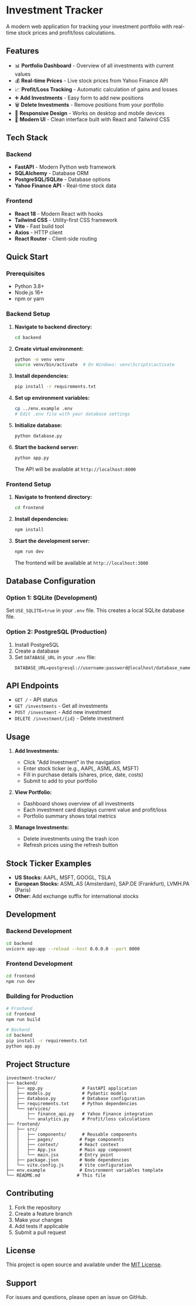 # Investment Tracker

A modern web application for tracking your investment portfolio with real-time stock prices and profit/loss calculations.

## Features

- 📊 **Portfolio Dashboard** - Overview of all investments with current values
- 💰 **Real-time Prices** - Live stock prices from Yahoo Finance API
- 📈 **Profit/Loss Tracking** - Automatic calculation of gains and losses
- ➕ **Add Investments** - Easy form to add new positions
- 🗑️ **Delete Investments** - Remove positions from your portfolio
- 📱 **Responsive Design** - Works on desktop and mobile devices
- 🎨 **Modern UI** - Clean interface built with React and Tailwind CSS

## Tech Stack

### Backend
- **FastAPI** - Modern Python web framework
- **SQLAlchemy** - Database ORM
- **PostgreSQL/SQLite** - Database options
- **Yahoo Finance API** - Real-time stock data

### Frontend
- **React 18** - Modern React with hooks
- **Tailwind CSS** - Utility-first CSS framework
- **Vite** - Fast build tool
- **Axios** - HTTP client
- **React Router** - Client-side routing

## Quick Start

### Prerequisites
- Python 3.8+
- Node.js 16+
- npm or yarn

### Backend Setup

1. **Navigate to backend directory:**
   ```bash
   cd backend
   ```

2. **Create virtual environment:**
   ```bash
   python -m venv venv
   source venv/bin/activate  # On Windows: venv\Scripts\activate
   ```

3. **Install dependencies:**
   ```bash
   pip install -r requirements.txt
   ```

4. **Set up environment variables:**
   ```bash
   cp ../env.example .env
   # Edit .env file with your database settings
   ```

5. **Initialize database:**
   ```bash
   python database.py
   ```

6. **Start the backend server:**
   ```bash
   python app.py
   ```
   
   The API will be available at `http://localhost:8000`

### Frontend Setup

1. **Navigate to frontend directory:**
   ```bash
   cd frontend
   ```

2. **Install dependencies:**
   ```bash
   npm install
   ```

3. **Start the development server:**
   ```bash
   npm run dev
   ```
   
   The frontend will be available at `http://localhost:3000`

## Database Configuration

### Option 1: SQLite (Development)
Set `USE_SQLITE=true` in your `.env` file. This creates a local SQLite database file.

### Option 2: PostgreSQL (Production)
1. Install PostgreSQL
2. Create a database
3. Set `DATABASE_URL` in your `.env` file:
   ```
   DATABASE_URL=postgresql://username:password@localhost/database_name
   ```

## API Endpoints

- `GET /` - API status
- `GET /investments` - Get all investments
- `POST /investment` - Add new investment
- `DELETE /investment/{id}` - Delete investment

## Usage

1. **Add Investments:**
   - Click "Add Investment" in the navigation
   - Enter stock ticker (e.g., AAPL, ASML.AS, MSFT)
   - Fill in purchase details (shares, price, date, costs)
   - Submit to add to your portfolio

2. **View Portfolio:**
   - Dashboard shows overview of all investments
   - Each investment card displays current value and profit/loss
   - Portfolio summary shows total metrics

3. **Manage Investments:**
   - Delete investments using the trash icon
   - Refresh prices using the refresh button

## Stock Ticker Examples

- **US Stocks:** AAPL, MSFT, GOOGL, TSLA
- **European Stocks:** ASML.AS (Amsterdam), SAP.DE (Frankfurt), LVMH.PA (Paris)
- **Other:** Add exchange suffix for international stocks

## Development

### Backend Development
```bash
cd backend
uvicorn app:app --reload --host 0.0.0.0 --port 8000
```

### Frontend Development
```bash
cd frontend
npm run dev
```

### Building for Production
```bash
# Frontend
cd frontend
npm run build

# Backend
cd backend
pip install -r requirements.txt
python app.py
```

## Project Structure

```
investment-tracker/
├── backend/
│   ├── app.py               # FastAPI application
│   ├── models.py            # Pydantic models
│   ├── database.py          # Database configuration
│   ├── requirements.txt     # Python dependencies
│   └── services/
│       ├── finance_api.py   # Yahoo Finance integration
│       └── analytics.py     # Profit/loss calculations
├── frontend/
│   ├── src/
│   │   ├── components/      # Reusable components
│   │   ├── pages/          # Page components
│   │   ├── context/        # React context
│   │   ├── App.jsx         # Main app component
│   │   └── main.jsx        # Entry point
│   ├── package.json        # Node dependencies
│   └── vite.config.js      # Vite configuration
├── env.example             # Environment variables template
└── README.md              # This file
```

## Contributing

1. Fork the repository
2. Create a feature branch
3. Make your changes
4. Add tests if applicable
5. Submit a pull request

## License

This project is open source and available under the [MIT License](LICENSE).

## Support

For issues and questions, please open an issue on GitHub. 